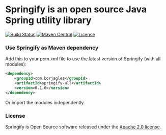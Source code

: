 # Springify is an open source Java Spring utility library #

[![Build Status](https://travis-ci.org/borja-glez/springify.svg?branch=master)](https://travis-ci.org/borja-glez/springify) [![Maven Central](https://img.shields.io/maven-central/v/com.borjaglez/springify.svg?label=Maven%20Central)](https://search.maven.org/search?q=g:%22com.borjaglez%22%20AND%20a:%22springify%22) [![License](https://img.shields.io/badge/License-Apache%202.0-blue.svg)](https://opensource.org/licenses/Apache-2.0)

### Use Springify as Maven dependency

Add this to your pom.xml file to use the latest version of Springify (with all modules):

```xml  
<dependency>
	<groupId>com.borjaglez</groupId>
	<artifactId>springify-all</artifactId>
	<version>0.1.0</version>
</dependency>
```

Or import the modules independently.

### License

Springify is Open Source software released under the 
[Apache 2.0 license](https://www.apache.org/licenses/LICENSE-2.0.html).
